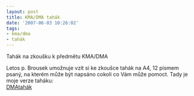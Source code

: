 ```yaml
---
layout: post
title: KMA/DMA tahák
date: '2007-06-03 10:26:02'
tags:
- kma/dma
- tahák
---
```


Tahák na zkoušku k předmětu KMA/DMA


<p>Letos p. Brousek umožnuje vzít si ke zkoušce tahák na A4, 12 písmem
psaný, na kterém může být napsáno cokoli co Vám může pomoct. Tady je
moje verze taháku:
<br /><a href="/downloads/tahakDMA.pdf">DMAtahák</a></p>

